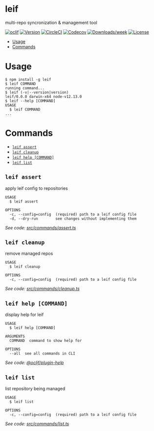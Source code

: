 leif
====

multi-repo syncronization &amp; management tool

[![oclif](https://img.shields.io/badge/cli-oclif-brightgreen.svg)](https://oclif.io)
[![Version](https://img.shields.io/npm/v/leif.svg)](https://npmjs.org/package/leif)
[![CircleCI](https://circleci.com/gh/RasPhilCo/leif/tree/master.svg?style=shield)](https://circleci.com/gh/RasPhilCo/leif/tree/master)
[![Codecov](https://codecov.io/gh/RasPhilCo/leif/branch/master/graph/badge.svg)](https://codecov.io/gh/RasPhilCo/leif)
[![Downloads/week](https://img.shields.io/npm/dw/leif.svg)](https://npmjs.org/package/leif)
[![License](https://img.shields.io/npm/l/leif.svg)](https://github.com/RasPhilCo/leif/blob/master/package.json)

<!-- toc -->
* [Usage](#usage)
* [Commands](#commands)
<!-- tocstop -->
# Usage
<!-- usage -->
```sh-session
$ npm install -g leif
$ leif COMMAND
running command...
$ leif (-v|--version|version)
leif/0.0.0 darwin-x64 node-v12.13.0
$ leif --help [COMMAND]
USAGE
  $ leif COMMAND
...
```
<!-- usagestop -->
# Commands
<!-- commands -->
* [`leif assert`](#leif-assert)
* [`leif cleanup`](#leif-cleanup)
* [`leif help [COMMAND]`](#leif-help-command)
* [`leif list`](#leif-list)

## `leif assert`

apply leif config to repositories

```
USAGE
  $ leif assert

OPTIONS
  -c, --config=config  (required) path to a leif config file
  -d, --dry-run        see changes without implementing them
```

_See code: [src/commands/assert.ts](https://github.com/RasPhilCo/leif/blob/v0.0.0/src/commands/assert.ts)_

## `leif cleanup`

remove managed repos

```
USAGE
  $ leif cleanup

OPTIONS
  -c, --config=config  (required) path to a leif config file
```

_See code: [src/commands/cleanup.ts](https://github.com/RasPhilCo/leif/blob/v0.0.0/src/commands/cleanup.ts)_

## `leif help [COMMAND]`

display help for leif

```
USAGE
  $ leif help [COMMAND]

ARGUMENTS
  COMMAND  command to show help for

OPTIONS
  --all  see all commands in CLI
```

_See code: [@oclif/plugin-help](https://github.com/oclif/plugin-help/blob/v2.2.1/src/commands/help.ts)_

## `leif list`

list repository being managed

```
USAGE
  $ leif list

OPTIONS
  -c, --config=config  (required) path to a leif config file
```

_See code: [src/commands/list.ts](https://github.com/RasPhilCo/leif/blob/v0.0.0/src/commands/list.ts)_
<!-- commandsstop -->
